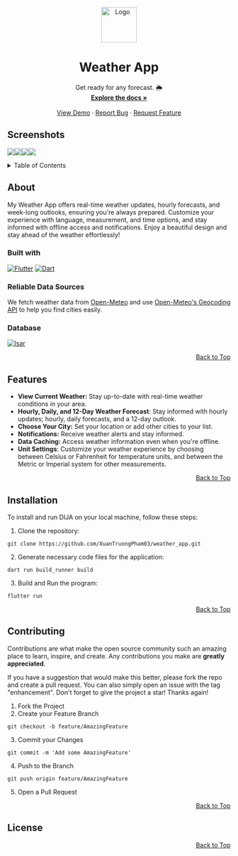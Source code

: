 <a name="top"></a>

<!-- PROJECT LOGO -->
<div align="center">
  <a href="https://github.com/lethanksbinh/Aninagori">
    <img src="assets\images\cloudy_day.png" alt="Logo" width="80" height="80">
  </a>

<h1 align="center">Weather App</h1>

  <p align="center">
    Get ready for any forecast. 🌦️ </br>   
    <a href="https://github.com/XuanTruongPham03/weather_app"><strong>Explore the docs »</strong></a>
    <br />
    <br />
    <a href="">View Demo</a>
    ·
    <a href="https://github.com/XuanTruongPham03/weather_app/issues">Report Bug</a>
    ·
    <a href="https://github.com/XuanTruongPham03/weather_app/issues">Request Feature</a>
  </p>
</div>

## Screenshots
<img src="/assets/sreenshots/Home.png" widtg="200"><img src="/assets/sreenshots/InfoWeather.png" widtg="200"><img src="/assets/sreenshots/Cities.png" widtg="200"><img src="/assets/sreenshots/Setting.png" widtg="200">
<!-- TABLE OF CONTENTS -->
<details>
  <summary>Table of Contents</summary>
  <ol>
    <li>
      <a href="#about">About</a>
      <ul>
        <li><a href="#built-with">Built with</a></li>
        <li><a href="#reliable-data-sources">Reliable Data Sources</a>
        </li>
        <li><a href="#database">Databse</a></li>
      </ul>
    </li>
    <li><a href="#features">Features<a>
    </li>
    <li><a href="#installation">Instalation<a>
    </li>
    <li><a href="#contributing">Contributing</a></li>
    <li><a href="#license">License</a></li>
  </ol>
</details>

<!-- ABOUT -->
## About
<a name="about"></a>
My Weather App offers real-time weather updates, hourly forecasts, and week-long outlooks, ensuring you're always prepared. Customize your experience with language, measurement, and time options, and stay informed with offline access and notifications. Enjoy a beautiful design and stay ahead of the weather effortlessly!

### Built with
<a name="built-with"></a>
[![Flutter](https://img.shields.io/badge/Flutter-3.22.1-1389FD?logo=flutter&logoColor=white)](https://flutter.dev/)
[![Dart](https://img.shields.io/badge/Dart-3.4.1-0175C2?logo=dart&logoColor=white)](https://dart.dev/)

### Reliable Data Sources
<a name="data-source"></a>
We fetch weather data from [Open-Meteo](https://open-meteo.com/en/docs) and use [Open-Meteo's Geocoding API](https://open-meteo.com/en/docs/geocoding-api) to help you find cities easily.

### Database
<a name="database"></a>
[![Isar](https://img.shields.io/badge/Isar-3.1.7-008000?logo=flutter&logoColor=white)](https://github.com/isar/isar)

<div align="right">
  <a href="#top">Back to Top</a>
</div>

<!-- FEATURES -->
## Features
<a name="feature"></a>
- **View Current Weather:** Stay up-to-date with real-time weather conditions in your area.
- **Hourly, Daily, and 12-Day Weather Forecast**: Stay informed with hourly updates; hourly, daily forecasts, and a 12-day outlook.
- **Choose Your City:** Set your location or add other cities to your list.
- **Notifications:** Receive weather alerts and stay informed.
- **Data Caching:** Access weather information even when you're offline.
- **Unit Settings**: Customize your weather experience by choosing between Celsius or Fahrenheit for temperature units, and between the Metric or Imperial system for other measurements.

<div align="right">
  <a href="#top">Back to Top</a>
</div>

<!-- INSTALLATION -->
## Installation
<a name="installation"></a>
To install and run DIJA on your local machine, follow these steps:

1. Clone the repository:
```shell
git clone https://github.com/XuanTruongPham03/weather_app.git
```
2. Generate necessary code files for the application:
```shell
dart run build_runner build
```
3. Build and Run the program:
```shell
flutter run
```

<div align="right">
  <a href="#top">Back to Top</a>
</div>


<!-- CONTRIBUTING -->
## Contributing
<a name="contributing"></a>
Contributions are what make the open source community such an amazing place to learn, inspire, and create. Any contributions you make are **greatly appreciated**.

If you have a suggestion that would make this better, please fork the repo and create a pull request. You can also simply open an issue with the tag "enhancement".
Don't forget to give the project a star! Thanks again!

1. Fork the Project
2. Create your Feature Branch 
```shell
git checkout -b feature/AmazingFeature
```
3. Commit your Changes 
```shell 
git commit -m 'Add some AmazingFeature'
```
4. Push to the Branch 
```shell
git push origin feature/AmazingFeature
```
5. Open a Pull Request

<div align="right">
  <a href="#top">Back to Top</a>
</div>

<!-- LICENSE -->
## License
<a name="license"></a>

<div align="right">
  <a href="#top">Back to Top</a>
</div>


